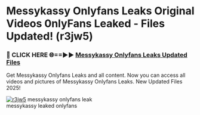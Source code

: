 # Messykassy Onlyfans Leaks Original Videos 0nlyFans Leaked - Files Updated! (r3jw5)

<h3>🔴 CLICK HERE 🌐==►► <a href="https://tinyurl.com/3hn5wdd3" rel="nofollow">Messykassy Onlyfans Leaks Updated Files</a></h3>

Get Messykassy Onlyfans Leaks and all content. Now you can access all videos and pictures of Messykassy Onlyfans Leaks. New Updated Files 2025!

[![r3jw5](https://i.imgur.com/4HnBqBT.gif)](https://tinyurl.com/3hn5wdd3)
messykassy onlyfans leak<br>
messykassy leaked onlyfans